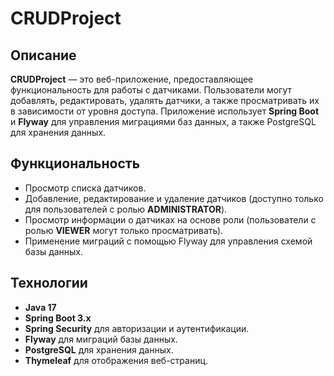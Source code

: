# CRUDProject

## Описание

**CRUDProject** — это веб-приложение, предоставляющее функциональность для работы с датчиками. Пользователи могут добавлять, редактировать, удалять датчики, а также просматривать их в зависимости от уровня доступа. Приложение использует **Spring Boot** и **Flyway** для управления миграциями баз данных, а также PostgreSQL для хранения данных.

## Функциональность

- Просмотр списка датчиков.
- Добавление, редактирование и удаление датчиков (доступно только для пользователей с ролью **ADMINISTRATOR**).
- Просмотр информации о датчиках на основе роли (пользователи с ролью **VIEWER** могут только просматривать).
- Применение миграций с помощью Flyway для управления схемой базы данных.

## Технологии

- **Java 17**
- **Spring Boot 3.x**
- **Spring Security** для авторизации и аутентификации.
- **Flyway** для миграций базы данных.
- **PostgreSQL** для хранения данных.
- **Thymeleaf** для отображения веб-страниц.
